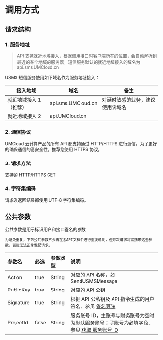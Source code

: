 # 调用方式

## 请求结构

### 1. 服务地址

> API 支持就近地域接入，根据调用接口时客户端所在的位置，会自动解析到最近的某个地域的服务器，短信服务默认的就近地域接入的域名为 api.sms.UMCloud.cn

USMS 短信服务使用如下域名作为服务地址接入：

| 接入地域               | 域名               | 备注                             |
| ---------------------- | ------------------ | -------------------------------- |
| 就近地域接入 1（推荐） | api.sms.UMCloud.cn | 对延时敏感的业务，建议使用该域名 |
| 就近地域接入 2         | api.UMCloud.cn     |                                  |

### 2. 通信协议

UMCloud 云计算产品的所有 API 都支持通过 HTTP/HTTPS 进行通信，为了更好的确保通信的高安全性，推荐您使用 HTTPS 协议。

### 3. 请求方法

支持的 HTTP/HTTPS GET

### 4. 字符集编码

请求及返回结果都使用 UTF-8 字符集编码。

## 公共参数

公共参数是用于标识用户和接口签名的参数

`为避免重复，下列公共参数不会再在各API文档中进行重复说明，但每次请求均需携带这些参数，否则无法正常发起请求`。

| 参数名    | 必选  | 参数类型 | 说明                                                                                                                                               |
| :-------- | :---- | :------- | :------------------------------------------------------------------------------------------------------------------------------------------------- |
| Action    | true  | String   | 对应的 API 名称，如 SendUSMSMessage                                                                                                                |
| PublicKey | true  | String   | 对应的 API 公钥                                                                                                                                    |
| Signature | true  | String   | 根据 API 公私钥及 API 指令生成的用户签名，参见 [签名算法](https://docs.UMCloud.cn/api/summary/signature)                                           |
| ProjectId | false | String   | 服务账号 ID，主账号与财务账号为空时为默认服务账号；子账号为必填字段，参见 [获取 服务账号 ID](https://docs.UMCloud.cn/api/summary/get_project_list) |
